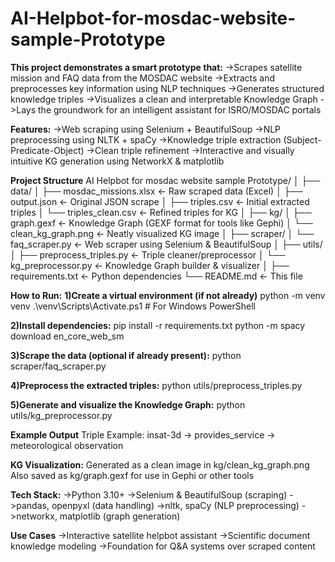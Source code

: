 # AI-Helpbot-for-mosdac-website-sample-Prototype

**This project demonstrates a smart prototype that:**
->Scrapes satellite mission and FAQ data from the MOSDAC website
->Extracts and preprocesses key information using NLP techniques
->Generates structured knowledge triples
->Visualizes a clean and interpretable Knowledge Graph
->Lays the groundwork for an intelligent assistant for ISRO/MOSDAC portals

**Features:**
->Web scraping using Selenium + BeautifulSoup
->NLP preprocessing using NLTK + spaCy
->Knowledge triple extraction (Subject-Predicate-Object)
->Clean triple refinement
->Interactive and visually intuitive KG generation using NetworkX & matplotlib

**Project Structure**
AI Helpbot for mosdac website sample Prototype/
│
├── data/
│   ├── mosdac_missions.xlsx     ← Raw scraped data (Excel)
│   ├── output.json              ← Original JSON scrape
│   ├── triples.csv              ← Initial extracted triples
│   └── triples_clean.csv        ← Refined triples for KG
│
├── kg/
│   ├── graph.gexf               ← Knowledge Graph (GEXF format for tools like Gephi)
│   └── clean_kg_graph.png       ← Neatly visualized KG image
│
├── scraper/
│   └── faq_scraper.py           ← Web scraper using Selenium & BeautifulSoup
│
├── utils/
│   ├── preprocess_triples.py    ← Triple cleaner/preprocessor
│   └── kg_preprocessor.py       ← Knowledge Graph builder & visualizer
│
├── requirements.txt             ← Python dependencies
└── README.md                    ← This file

**How to Run:**
**1️)Create a virtual environment (if not already)**
python -m venv venv
.\venv\Scripts\Activate.ps1   # For Windows PowerShell

**2️)Install dependencies:**
pip install -r requirements.txt
python -m spacy download en_core_web_sm

**3️)Scrape the data (optional if already present):**
python scraper/faq_scraper.py

**4)Preprocess the extracted triples:**
python utils/preprocess_triples.py

**5️)Generate and visualize the Knowledge Graph:**
python utils/kg_preprocessor.py

**Example Output**
Triple Example:
insat-3d → provides_service → meteorological observation

**KG Visualization:**
Generated as a clean image in kg/clean_kg_graph.png
Also saved as kg/graph.gexf for use in Gephi or other tools

**Tech Stack:**
->Python 3.10+
->Selenium & BeautifulSoup (scraping)
->pandas, openpyxl (data handling)
->nltk, spaCy (NLP preprocessing)
->networkx, matplotlib (graph generation)

**Use Cases**
->Interactive satellite helpbot assistant
->Scientific document knowledge modeling
->Foundation for Q&A systems over scraped content
